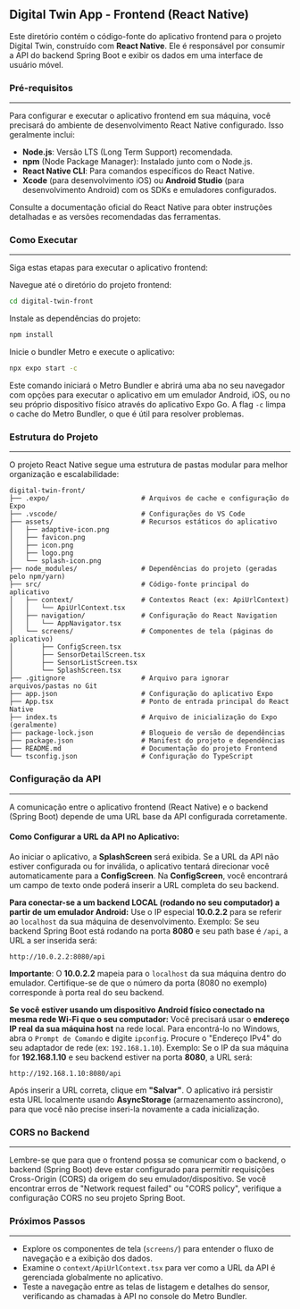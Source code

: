 Digital Twin App - Frontend (React Native)
---
Este diretório contém o código-fonte do aplicativo frontend para o projeto Digital Twin, construído com **React Native**. Ele é responsável por consumir a API do backend Spring Boot e exibir os dados em uma interface de usuário móvel.

### Pré-requisitos
---
Para configurar e executar o aplicativo frontend em sua máquina, você precisará do ambiente de desenvolvimento React Native configurado. Isso geralmente inclui:

* **Node.js**: Versão LTS (Long Term Support) recomendada.
* **npm** (Node Package Manager): Instalado junto com o Node.js.
* **React Native CLI**: Para comandos específicos do React Native.
* **Xcode** (para desenvolvimento iOS) ou **Android Studio** (para desenvolvimento Android) com os SDKs e emuladores configurados.

Consulte a documentação oficial do React Native para obter instruções detalhadas e as versões recomendadas das ferramentas.

### Como Executar
---
Siga estas etapas para executar o aplicativo frontend:

Navegue até o diretório do projeto frontend:

```bash
cd digital-twin-front
```

Instale as dependências do projeto:

```bash
npm install
```

Inicie o bundler Metro e execute o aplicativo:

```bash
npx expo start -c
```

Este comando iniciará o Metro Bundler e abrirá uma aba no seu navegador com opções para executar o aplicativo em um emulador Android, iOS, ou no seu próprio dispositivo físico através do aplicativo Expo Go. A flag `-c` limpa o cache do Metro Bundler, o que é útil para resolver problemas.

### Estrutura do Projeto
---
O projeto React Native segue uma estrutura de pastas modular para melhor organização e escalabilidade:

```
digital-twin-front/
├── .expo/                       # Arquivos de cache e configuração do Expo
├── .vscode/                     # Configurações do VS Code
├── assets/                      # Recursos estáticos do aplicativo
│   ├── adaptive-icon.png
│   ├── favicon.png
│   ├── icon.png
│   ├── logo.png
│   └── splash-icon.png
├── node_modules/                # Dependências do projeto (geradas pelo npm/yarn)
├── src/                         # Código-fonte principal do aplicativo
│   ├── context/                 # Contextos React (ex: ApiUrlContext)
│   │   └── ApiUrlContext.tsx
│   ├── navigation/              # Configuração do React Navigation
│   │   └── AppNavigator.tsx
│   └── screens/                 # Componentes de tela (páginas do aplicativo)
│       ├── ConfigScreen.tsx
│       ├── SensorDetailScreen.tsx
│       ├── SensorListScreen.tsx
│       └── SplashScreen.tsx
├── .gitignore                   # Arquivo para ignorar arquivos/pastas no Git
├── app.json                     # Configuração do aplicativo Expo
├── App.tsx                      # Ponto de entrada principal do React Native
├── index.ts                     # Arquivo de inicialização do Expo (geralmente)
├── package-lock.json            # Bloqueio de versão de dependências
├── package.json                 # Manifest do projeto e dependências
├── README.md                    # Documentação do projeto Frontend
└── tsconfig.json                # Configuração do TypeScript
```

### Configuração da API
---
A comunicação entre o aplicativo frontend (React Native) e o backend (Spring Boot) depende de uma URL base da API configurada corretamente.

#### Como Configurar a URL da API no Aplicativo:
Ao iniciar o aplicativo, a **SplashScreen** será exibida. Se a URL da API não estiver configurada ou for inválida, o aplicativo tentará direcionar você automaticamente para a **ConfigScreen**.
Na **ConfigScreen**, você encontrará um campo de texto onde poderá inserir a URL completa do seu backend.

**Para conectar-se a um backend LOCAL (rodando no seu computador) a partir de um emulador Android:**
Use o IP especial **10.0.2.2** para se referir ao `localhost` da sua máquina de desenvolvimento.
Exemplo: Se seu backend Spring Boot está rodando na porta **8080** e seu path base é `/api`, a URL a ser inserida será:

```
http://10.0.2.2:8080/api
```

**Importante**: O **10.0.2.2** mapeia para o `localhost` da sua máquina dentro do emulador. Certifique-se de que o número da porta (8080 no exemplo) corresponde à porta real do seu backend.

**Se você estiver usando um dispositivo Android físico conectado na mesma rede Wi-Fi que o seu computador:**
Você precisará usar o **endereço IP real da sua máquina host** na rede local. Para encontrá-lo no Windows, abra o `Prompt de Comando` e digite `ipconfig`. Procure o "Endereço IPv4" do seu adaptador de rede (ex: `192.168.1.10`).
Exemplo: Se o IP da sua máquina for **192.168.1.10** e seu backend estiver na porta **8080**, a URL será:

```
http://192.168.1.10:8080/api
```

Após inserir a URL correta, clique em **"Salvar"**. O aplicativo irá persistir esta URL localmente usando **AsyncStorage** (armazenamento assíncrono), para que você não precise inseri-la novamente a cada inicialização.

### CORS no Backend
---
Lembre-se que para que o frontend possa se comunicar com o backend, o backend (Spring Boot) deve estar configurado para permitir requisições Cross-Origin (CORS) da origem do seu emulador/dispositivo. Se você encontrar erros de "Network request failed" ou "CORS policy", verifique a configuração CORS no seu projeto Spring Boot.

### Próximos Passos
---
* Explore os componentes de tela (`screens/`) para entender o fluxo de navegação e a exibição dos dados.
* Examine o `context/ApiUrlContext.tsx` para ver como a URL da API é gerenciada globalmente no aplicativo.
* Teste a navegação entre as telas de listagem e detalhes do sensor, verificando as chamadas à API no console do Metro Bundler.
